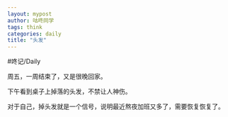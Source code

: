 ```yaml
---
layout: mypost
author: 咕咚同学
tags: think 
categories: daily
title: "头发"
---
```



#咚记/Daily 

周五，一周结束了，又是很晚回家。

下午看到桌子上掉落的头发，不禁让人神伤。

对于自己，掉头发就是一个信号，说明最近熬夜加班又多了，需要恢复恢复了。


